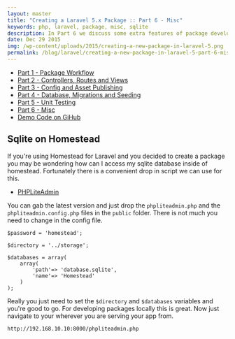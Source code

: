 ```yaml
---
layout: master
title: "Creating a Laravel 5.x Package :: Part 6 - Misc"
keywords: php, laravel, package, misc, sqlite
description: In Part 6 we discuss some extra features of package development in Laravel. Some of these are more general concepts but will aid you when developing Laravel pacakges.
date: Dec 29 2015
img: /wp-content/uploads/2015/creating-a-new-package-in-laravel-5.png
permalink: /blog/laravel/creating-a-new-package-in-laravel-5-part-6-misc.html
---
```


* [Part 1 - Package Workflow](/blog/laravel/creating-a-new-package-in-laravel-5-part-1-package-workflow)
* [Part 2 - Controllers, Routes and Views](/blog/laravel/creating-a-new-package-in-laravel-5-part-2-controllers-routes-and-views)
* [Part 3 - Config and Asset Publishing](/blog/laravel/creating-a-new-package-in-laravel-5-part-3-config-and-asset-publishing)
* [Part 4 - Database, Migrations and Seeding](/blog/laravel/creating-a-new-package-in-laravel-5-part-4-database-migrations-and-seeding)
* [Part 5 - Unit Testing](/blog/laravel/creating-a-new-package-in-laravel-5-part-5-unit-testing)
* [Part 6 - Misc](/blog/laravel/creating-a-new-package-in-laravel-5-part-6-misc)
* [Demo Code on GiHub](https://github.com/websanova/laravel-demo)

## Sqlite on Homestead

If you're using Homestead for Laravel and you decided to create a package you may be wondering how can I access my sqlite database inside of homestead. Fortunately there is a convenient drop in script we can use for this.

* [PHPLiteAdmin](http://www.phpliteadmin.org)

You can gab the latest version and just drop the `phpliteadmin.php` and the `phpliteadmin.config.php` files in the `public` folder. There is not much you need to change in the config file.

~~~
$password = 'homestead';

$directory = '../storage';

$databases = array(
	array(
		'path'=> 'database.sqlite',
		'name'=> 'Homestead'
	)
);
~~~

Really you just need to set the `$directory` and `$databases` variables and you're good to go. For developing packages locally this is great. Now just navigate to your wherever you are serving your app from.

~~~
http://192.168.10.10:8000/phpliteadmin.php
~~~